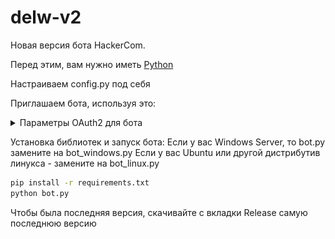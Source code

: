# delw-v2
Новая версия бота HackerCom.


Перед этим, вам нужно иметь [Python](https://www.python.org/downloads/)

Настраиваем config.py под себя

Приглашаем бота, используя это:

<details>
  <summary>Параметры OAuth2 для бота</summary>
  <img alt="Параметры" src="images/oauth2.png"/>
</details>


Установка библиотек и запуск бота:
Если у вас Windows Server, то bot.py замените на bot_windows.py
Если у вас Ubuntu или другой дистрибутив линукса - замените на bot_linux.py
  ```cmd
  pip install -r requirements.txt
  python bot.py
  ```

Чтобы была последняя версия, скачивайте с вкладки Release самую последнюю версию
